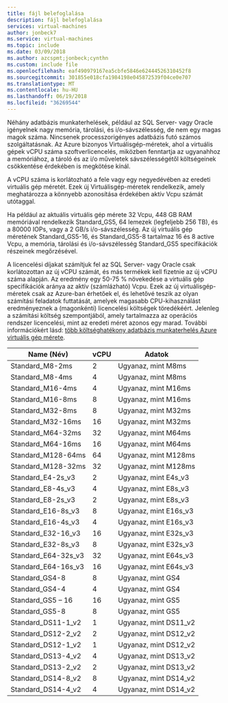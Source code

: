 ```yaml
---
title: fájl belefoglalása
description: fájl belefoglalása
services: virtual-machines
author: jonbeck7
ms.service: virtual-machines
ms.topic: include
ms.date: 03/09/2018
ms.author: azcspmt;jonbeck;cynthn
ms.custom: include file
ms.openlocfilehash: eaf490979167ea5cbfe5846e62444526310452f8
ms.sourcegitcommit: 301855e018cfa1984198e045872539f04ce0e707
ms.translationtype: MT
ms.contentlocale: hu-HU
ms.lasthandoff: 06/19/2018
ms.locfileid: "36269544"
---
```

Néhány adatbázis munkaterhelések, például az SQL Server- vagy Oracle igényelnek nagy memória, tárolási, és i/o-sávszélesség, de nem egy magas magok száma. Nincsenek processzorigényes adatbázis futó számos szolgáltatásnak. Az Azure bizonyos Virtuálisgép-méretek, ahol a virtuális gépek vCPU száma szoftverlicencelés, miközben fenntartja az ugyanahhoz a memóriához, a tároló és az i/o műveletek sávszélességétől költségeinek csökkentése érdekében is megkötése kínál.

A vCPU száma is korlátozható a fele vagy egy negyedévében az eredeti virtuális gép méretét. Ezek új Virtuálisgép-méretek rendelkezik, amely meghatározza a könnyebb azonosítása érdekében aktív Vcpu számát utótaggal.

Ha például az aktuális virtuális gép mérete 32 Vcpu, 448 GB RAM memóriával rendelkezik Standard_GS5, 64 lemezek (legfeljebb 256 TB), és a 80000 IOPs, vagy a 2 GB/s i/o-sávszélesség. Az új virtuális gép méretének Standard_GS5-16, és Standard_GS5-8 tartalmaz 16 és 8 active Vcpu, a memória, tárolási és i/o-sávszélesség Standard_GS5 specifikációk részeinek megőrzésével.

A licencelési díjakat számítjuk fel az SQL Server- vagy Oracle csak korlátozottan az új vCPU számát, és más termékek kell fizetnie az új vCPU száma alapján. Az eredmény egy 50-75 % növekedése a virtuális gép specifikációk aránya az aktív (számlázható) Vcpu. Ezek az új virtuálisgép-méretek csak az Azure-ban érhetőek el, és lehetővé teszik az olyan számítási feladatok futtatását, amelyek magasabb CPU-kihasználást eredményeznek a (magonkénti) licencelési költségek töredékéért. Jelenleg a számítási költség szempontjából, amely tartalmazza az operációs rendszer licencelési, mint az eredeti méret azonos egy marad. További információkért lásd: [több költséghatékony adatbázis munkaterhelés Azure virtuális gép mérete](https://azure.microsoft.com/blog/announcing-new-azure-vm-sizes-for-more-cost-effective-database-workloads/).


| Name (Név)                | vCPU | Adatok           |
|---------------------|------|-----------------|
| Standard_M8-2ms     | 2    | Ugyanaz, mint M8ms    |
| Standard_M8-4ms     | 4    | Ugyanaz, mint M8ms    |
| Standard_M16-4ms    | 4    | Ugyanaz, mint M16ms   |
| Standard_M16-8ms    | 8    | Ugyanaz, mint M16ms   |
| Standard_M32-8ms    | 8    | Ugyanaz, mint M32ms   |
| Standard_M32-16ms   | 16   | Ugyanaz, mint M32ms   |
| Standard_M64-32ms   | 32   | Ugyanaz, mint M64ms   |
| Standard_M64-16ms   | 16   | Ugyanaz, mint M64ms   |
| Standard_M128-64ms  | 64   | Ugyanaz, mint M128ms  |
| Standard_M128-32ms  | 32   | Ugyanaz, mint M128ms  |
| Standard_E4-2s_v3   | 2    | Ugyanaz, mint E4s_v3  |
| Standard_E8-4s_v3   | 4    | Ugyanaz, mint E8s_v3  |
| Standard_E8-2s_v3   | 2    | Ugyanaz, mint E8s_v3  |
| Standard_E16-8s_v3  | 8    | Ugyanaz, mint E16s_v3 |
| Standard_E16-4s_v3  | 4    | Ugyanaz, mint E16s_v3 |
| Standard_E32-16_v3  | 16   | Ugyanaz, mint E32s_v3 |
| Standard_E32-8s_v3  | 8    | Ugyanaz, mint E32s_v3 |
| Standard_E64-32s_v3 | 32   | Ugyanaz, mint E64s_v3 |
| Standard_E64-16s_v3 | 16   | Ugyanaz, mint E64s_v3 |
| Standard_GS4-8      | 8    | Ugyanaz, mint GS4     |
| Standard_GS4-4      | 4    | Ugyanaz, mint GS4     |
| Standard_GS5 – 16     | 16   | Ugyanaz, mint GS5     |
| Standard_GS5-8      | 8    | Ugyanaz, mint GS5     |
| Standard_DS11-1_v2  | 1    | Ugyanaz, mint DS11_v2 |
| Standard_DS12-2_v2  | 2    | Ugyanaz, mint DS12_v2 |
| Standard_DS12-1_v2  | 1    | Ugyanaz, mint DS12_v2 |
| Standard_DS13-4_v2  | 4    | Ugyanaz, mint DS13_v2 |
| Standard_DS13-2_v2  | 2    | Ugyanaz, mint DS13_v2 |
| Standard_DS14-8_v2  | 8    | Ugyanaz, mint DS14_v2 |
| Standard_DS14-4_v2  | 4    | Ugyanaz, mint DS14_v2 |
